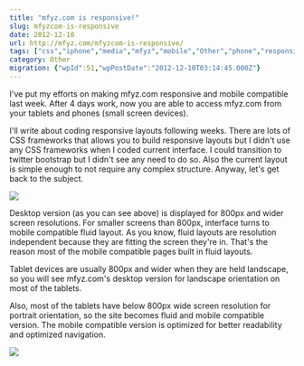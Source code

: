 ```yaml
---
title: "mfyz.com is responsive!"
slug: mfyzcom-is-responsive
date: 2012-12-10
url: http://mfyz.com/mfyzcom-is-responsive/
tags: ["css","iphone","media","mfyz","mobile","Other","phone","responsive","table"]
category: Other
migration: {"wpId":51,"wpPostDate":"2012-12-10T03:14:45.000Z"}
---
```


I've put my efforts on making mfyz.com responsive and mobile compatible last week. After 4 days work, now you are able to access mfyz.com from your tablets and phones (small screen devices). 

I'll write about coding responsive layouts following weeks. There are lots of CSS frameworks that allows you to build responsive layouts but I didn't use any CSS frameworks when I coded current interface. I could transition to twitter bootstrap but I didn't see any need to do so. Also the current layout is simple enough to not require any complex structure. Anyway, let's get back to the subject. 

![](/images/archive/en/2020/05/mfyz_desktop_daebyo.png) 

Desktop version (as you can see above) is displayed for 800px and wider screen resolutions. For smaller screens than 800px, interface turns to mobile compatible fluid layout. As you know, fluid layouts are resolution independent because they are fitting the screen they're in. That's the reason most of the mobile compatible pages built in fluid layouts. 

Tablet devices are usually 800px and wider when they are held landscape, so you will see mfyz.com's desktop version for landscape orientation on most of the tablets. 

Also, most of the tablets have below 800px wide screen resolution for portrait orientation, so the site becomes fluid and mobile compatible version. The mobile compatible version is optimized for better readability and optimized navigation. 

![](/images/archive/en/2020/05/mfyz_mobile_d5znb8.png)
